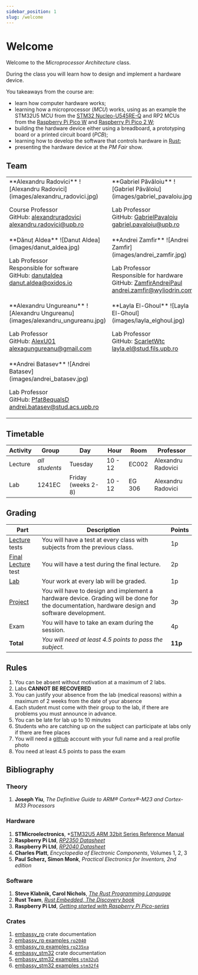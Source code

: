 ```yaml
---
sidebar_position: 1
slug: /welcome
---
```


# Welcome

Welcome to the *Microprocessor Architecture* class.

During the class you will learn how to design and implement a hardware device. 

You takeaways from the course are:
  - learn how computer hardware works;
  - learning how a microprocessor (*MCU*) works, using as an example the STM32U5 MCU from the [STM32 Nucleo-U545RE-Q](https://www.st.com/en/evaluation-tools/nucleo-u545re-q.html) and RP2 MCUs from the [Raspberry Pi Pico W](https://www.raspberrypi.com/products/raspberry-pi-pico/) and [Raspberry Pi Pico 2 W](https://www.raspberrypi.com/products/raspberry-pi-pico-2/);
  - building the hardware device either using a breadboard, a prototyping board or a printed circuit board (*PCB*);
  - learning how to develop the software that controls hardware in [Rust](https://www.rust-lang.org/);
  - presenting the hardware device at the *PM Fair* show.


## Team

<table>
<tr valign="top">
<td>
**Alexandru Radovici**
![Alexandru Radovici](images/alexandru_radovici.jpg)

Course Professor \
GitHub: [alexandruradovici](https://github.com/alexandruradovici) \
alexandru.radovici@upb.ro
</td>

<td>
**Gabriel Păvăloiu**
![Gabriel Păvăloiu](images/gabriel_pavaloiu.jpg)
 
Lab Professor \
GitHub: [GabrielPavaloiu](https://github.com/GabrielPavaloiu) \
gabriel.pavaloiu@upb.ro
</td>

<td>
**Teodor Dicu**
![Teodor Dicu](images/teodor_dicu.jpg)
 
Lab Professor\
Responsible for hardware\
GitHub: [DTeodor-Alexaandru](https://github.com/DTeodor-Alexaandru) \
teodor.dicu@wyliodrin.com
</td>
</tr>

<tr valign="top">
<td>
**Dănuț Aldea**
![Danut Aldea](images/danut_aldea.jpg)
 
Lab Professor \
Responsible for software \
GitHub: [danutaldea](https://github.com/danutaldea) \
danut.aldea@oxidos.io
</td>

<td>
**Andrei Zamfir**
![Andrei Zamfir](images/andrei_zamfir.jpg)
 
Lab Professor \
Responsible for hardware \
GitHub: [ZamfirAndreiPaul](https://github.com/ZamfirAndreiPaul) \
andrei.zamfir@wyliodrin.com
</td>

<td>
**Ioana Culic**
![Ioana Culic](images/ioana_culic.jpg)

Lab Professor \
GitHub: [ioanaculic](https://github.com/ioanaculic) \
ioana_maria.culic@upb.ro
</td>
</tr>

<tr valign="top">
<td>
**Alexandru Ungureanu**
![Alexandru Ungureanu](images/alexandru_ungureanu.jpg)

Lab Professor \
GitHub: [AlexU01](https://github.com/AlexU01) \
alexagungureanu@gmail.com
</td>

<td>
**Layla El-Ghoul**
![Layla El-Ghoul](images/layla_elghoul.jpg)

Lab Professor \
GitHub: [ScarletWtc](https://github.com/ScarletWtc) \
layla.el@stud.fils.upb.ro
</td>

<td>
**Cristiana Precup**
![Cristiana Precup](images/cristiana_precup.png)

Lab Professor \
GitHub: [cristianaprecup](https://github.com/cristianaprecup) \
cristiana.precup@wyliodrin.com
</td>
</tr>

<tr valign="top">
<td>
**Andrei Batasev**
![Andrei Batasev](images/andrei_batasev.jpg)

Lab Professor \
GitHub: [Pfat8equalsD](https://github.com/Pfat8equalsD) \
andrei.batasev@stud.acs.upb.ro
</td>
</tr>
</table>

## Timetable

| Activity | Group | Day | Hour | Room | Professor |
|----------|-------|-----|------|-------|----------|
| Lecture | *all students* | Tuesday | 10 - 12 | EC002 | Alexandru Radovici |
| Lab | 1241EC | Friday (weeks 2-8) | 10 - 12 | EG 306 | Alexandru Radovici |

<!--
| Lab | 1221Aa - first half | Thursday | 8 - 10 | ED 218 | Andrei Zamfir |
| Lab | 1221Ab - second half | Thursday | 12 - 14 | ED 217 | Ioana Culic |
| Lab | 1221Ba - first half | Thursday | 10 - 12 | ED 218 | Cristiana Precup <br/> Layla El-Ghoul |
| Lab | 1221Bb - second half | Thursday | 14 - 16 | ED 217 | Alexandru Ungureanu |
| Lab | 1221Ca - first half | Friday | 14 - 16 | ED 218 | Teodor Dicu |
| Lab | 1221Cb - second half | Thursday | 8 - 10 | ED 217 | Alexandru Ungureanu |
| Lab | 1221D | Thursday | 10 - 12 | ED 217 | Andrei Batasev |
| Lab | 1222EEA | Thursday | 14 - 16 | ED 218 | Dănuț Aldea |
| Lab | 1222EEB | Thursday | 12 - 14 | ED 218 | Teodor Dicu |
-->

## Grading

| Part | Description | Points |
|--------|-------------|--------|
| [Lecture](./category/lecture) tests | You will have a test at every class with subjects from the previous class. | 1p |
| [Final Lecture](./category/lecture) test | You will have a test during the final lecture. | 2p |
| [Lab](./category/lab) | Your work at every lab will be graded. | 1p |
| [Project](./project) | You will have to design and implement a hardware device. Grading will be done for the documentation, hardware design and software development. | 3p |
| Exam | You will have to take an exam during the session. | 4p |
| **Total** | *You will need at least 4.5 points to pass the subject.* | **11p** |

## Rules

1. You can be absent without motivation at a maximum of 2 labs.
2. Labs **CANNOT BE RECOVERED**
3. You can justify your absence from the lab (medical reasons) within a maximum of 2 weeks from the date of your absence
4. Each student must come with their group to the lab, if there are problems you must announce in advance.
5. You can be late for lab up to 10 minutes
6. Students who are catching up on the subject can participate at labs only if there are free places
7. You will need a [github](https://www.github.com) account with your full name and a real profile photo
8. You need at least 4.5 points to pass the exam
 
## Bibliography

### Theory
<!-- 1. **Joseph Yiu**, *The Definitive Guide to ARM® Cortex®-M0 and Cortex-M0+ Processors, 2nd Edition* --> 
1. **Joseph Yiu**, *The Definitive Guide to ARM® Cortex®-M23 and Cortex-M33 Processors* 

### Hardware
1. **STMicroelectronics**, *[STM32U5 ARM 32bit Series Reference Manual](https://www.st.com/resource/en/reference_manual/rm0456-stm32u5-series-armbased-32bit-mcus-stmicroelectronics.pdf)
2. **Raspberry Pi Ltd**, *[RP2350 Datasheet](https://datasheets.raspberrypi.com/rp2350/rp2350-datasheet.pdf)*
3. **Raspberry Pi Ltd**, *[RP2040 Datasheet](https://datasheets.raspberrypi.com/rp2040/rp2040-datasheet.pdf)*
4. **Charles Platt**, *Encyclopedia of Electronic Components*, Volumes 1, 2, 3 
5. **Paul Scherz, Simon Monk**, *Practical Electronics for Inventors, 2nd edition*

### Software
1. **Steve Klabnik, Carol Nichols**, *[The Rust Programming Language](https://doc.rust-lang.org/stable/book/)*
2. **Rust Team**, *[Rust Embedded, The Discovery book](https://docs.rust-embedded.org/discovery/microbit/)*
3. **Raspberry Pi Ltd**, *[Getting started with Raspberry Pi Pico-series](https://datasheets.raspberrypi.com/pico/getting-started-with-pico.pdf)*

### Crates

1. [embassy_rp](https://docs.embassy.dev/embassy-rp/) crate documentation
2. [embassy_rp examples `rp2040`](https://github.com/embassy-rs/embassy/tree/main/examples/rp/src/bin)
3. [embassy_rp examples `rp235xa`](https://github.com/embassy-rs/embassy/tree/main/examples/rp235x/src/bin)
4. [embassy_stm32](https://docs.embassy.dev/embassy-stm32/) crate documentation
5. [embassy_stm32 examples `stm32u5`](https://github.com/embassy-rs/embassy/tree/main/examples/stm32u5/src/bin)
6. [embassy_stm32 examples `stm32f4`](https://github.com/embassy-rs/embassy/tree/main/examples/stm32f4/src/bin)
